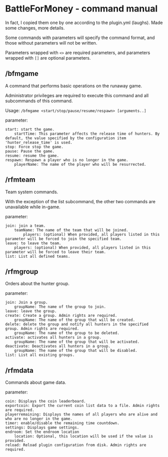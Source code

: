 # BattleForMoney - command manual

In fact, I copied them one by one according to the plugin.yml (laughs). Made some changes, more details.

Some commands with parameters will specify the command format, and those without parameters will not be written.

Parameters wrapped with `<>` are required parameters, and parameters wrapped with `[]` are optional parameters.

## /bfmgame

A command that performs basic operations on the runaway game.

Administrator privileges are required to execute this command and all subcommands of this command.

Usage: `/bfmgame <start/stop/pause/resume/respawn> [arguments..]`

parameter:

    start: start the game.
        startTime: This parameter affects the release time of hunters. By default, the value specified by the configuration item 'hunter_release_time' is used.
    stop: Force stop the game.
    pause: Pause the game.
    resume: resume the game.
    respawn: Respawn a player who is no longer in the game.
        playerName: The name of the player who will be resurrected.

## /rfmteam

Team system commands.

With the exception of the list subcommand, the other two commands are unavailable while in-game.

parameter:

    join: join a team.
        teamName: The name of the team that will be joined.
            players: (optional) When provided, all players listed in this parameter will be forced to join the specified team.
    leave: to leave the team.
        players: (optional) When provided, all players listed in this parameter will be forced to leave their team.
    list: List all defined teams.

## /rfmgroup

Orders about the hunter group.

parameter:

    join: Join a group.
        groupName: The name of the group to join.
    leave: leave the group.
    create: Create a group. Admin rights are required.
        groupName: The name of the group that will be created.
    delete: delete the group and notify all hunters in the specified group. Admin rights are required.
        groupName: The name of the group to be deleted.
    activate: activates all hunters in a group.
        groupName: The name of the group that will be activated.
    deactivate: Deactivates all hunters in a group.
        groupName: The name of the group that will be disabled.
    list: List all existing groups.

## /rfmdata

Commands about game data.

parameter:

    coin: Displays the coin leaderboard.
    exportcoin: Export the current coin list data to a file. Admin rights are required.
    playerremaining: Displays the names of all players who are alive and who are no longer in the game.
    timer: enable/disable the remaining time countdown.
    settings: Displays game settings.
    endroom: Set the endroom location
        location: Optional, this location will be used if the value is provided.
    reload: Reload plugin configuration from disk. Admin rights are required.
